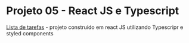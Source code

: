 # Projeto 05 - React JS e Typescript

<a href="https://angelicablirio.github.io/Projeto05-react-typescript/">Lista de tarefas</a> - projeto construído em react JS utilizando Typescripr e styled components